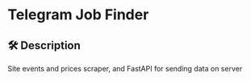 # Telegram Job Finder

## 🛠️ Description
Site events and prices scraper, and FastAPI for sending data on server